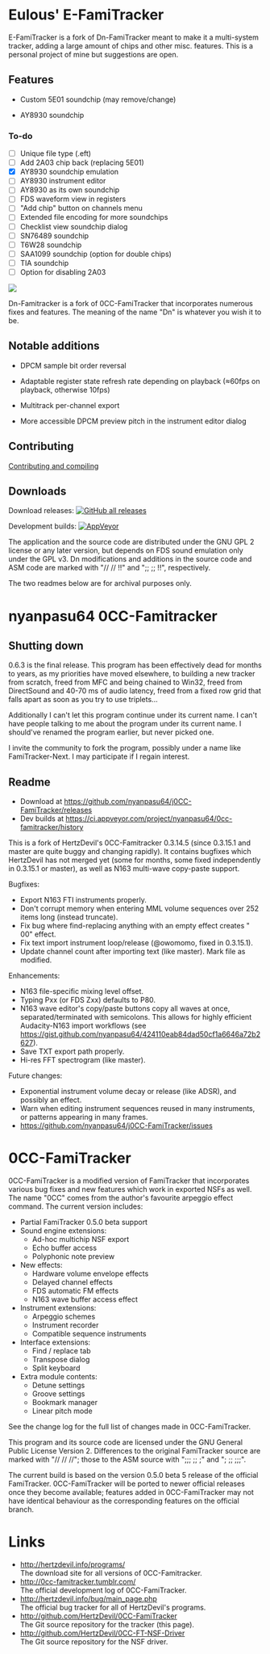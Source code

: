 # Eulous' E-FamiTracker

E-FamiTracker is a fork of Dn-FamiTracker meant to make it a multi-system tracker, adding a large amount of chips and other misc. features. This is a personal project of mine but suggestions are open.

## Features

- Custom 5E01 soundchip (may remove/change)

- AY8930 soundchip

### To-do

 - [ ] Unique file type (.eft)
 - [ ] Add 2A03 chip back (replacing 5E01)
 - [x] AY8930 soundchip emulation
 - [ ] AY8930 instrument editor
 - [ ] AY8930 as its own soundchip
 - [ ] FDS waveform view in registers
 - [ ] "Add chip" button on channels menu
 - [ ] Extended file encoding for more soundchips
 - [ ] Checklist view soundchip dialog
 - [ ] SN76489 soundchip
 - [ ] T6W28 soundchip
 - [ ] SAA1099 soundchip (option for double chips)
 - [ ] TIA soundchip
 - [ ] Option for disabling 2A03

<img src="docs/dn logo.svg">

Dn-Famitracker is a fork of 0CC-FamiTracker that incorporates numerous fixes and features. The meaning of the name "Dn" is whatever you wish it to be.

## Notable additions

- DPCM sample bit order reversal

- Adaptable register state refresh rate depending on playback (≈60fps on playback, otherwise 10fps)

- Multitrack per-channel export

- More accessible DPCM preview pitch in the instrument editor dialog

## Contributing

[Contributing and compiling](CONTRIBUTING.md)

## Downloads

Download releases: [![GitHub all releases](https://img.shields.io/github/downloads/Gumball2415/Dn-FamiTracker/total?logo=github&style=flat-square)](https://github.com/Gumball2415/Dn-FamiTracker/releases)

Development builds: [![AppVeyor](https://img.shields.io/appveyor/build/Gumball2415/dn-famitracker?logo=appveyor&style=flat-square)](https://ci.appveyor.com/project/Gumball2415/dn-famitracker/history)



The application and the source code are distributed under the GNU GPL 2 license or any later version, but depends on FDS sound emulation only under the GPL v3. Dn modifications and additions in the source code and ASM code are marked with "// // !!" and ";; ;; !!", respectively.

The two readmes below are for archival purposes only.

# nyanpasu64 0CC-Famitracker

## Shutting down

0.6.3 is the final release. This program has been effectively dead for months to years, as my priorities have moved elsewhere, to building a new tracker from scratch, freed from MFC and being chained to Win32, freed from DirectSound and 40-70 ms of audio latency, freed from a fixed row grid that falls apart as soon as you try to use triplets...

Additionally I can't let this program continue under its current name. I can't have people talking to me about the program under its current name. I should've renamed the program earlier, but never picked one.

I invite the community to fork the program, possibly under a name like FamiTracker-Next. I may participate if I regain interest.

## Readme

- Download at https://github.com/nyanpasu64/j0CC-FamiTracker/releases
- Dev builds at https://ci.appveyor.com/project/nyanpasu64/0cc-famitracker/history

This is a fork of HertzDevil's 0CC-Famitracker 0.3.14.5 (since 0.3.15.1 and master are quite buggy and changing rapidly). It contains bugfixes which HertzDevil has not merged yet (some for months, some fixed independently in 0.3.15.1 or master), as well as N163 multi-wave copy-paste support.

Bugfixes:

- Export N163 FTI instruments properly.
- Don't corrupt memory when entering MML volume sequences over 252 items long (instead truncate).
- Fix bug where find-replacing anything with an empty effect creates " 00" effect.
- Fix text import instrument loop/release (@owomomo, fixed in 0.3.15.1).
- Update channel count after importing text (like master). Mark file as modified.

Enhancements:
- N163 file-specific mixing level offset.
- Typing Pxx (or FDS Zxx) defaults to P80.
- N163 wave editor's copy/paste buttons copy all waves at once, separated/terminated with semicolons. This allows for highly efficient Audacity-N163 import workflows (see https://gist.github.com/nyanpasu64/424110eab84dad50cf1a6646a72b2627).
- Save TXT export path properly.
- Hi-res FFT spectrogram (like master).

Future changes:

- Exponential instrument volume decay or release (like ADSR), and possibly an effect.
- Warn when editing instrument sequences reused in many instruments, or patterns appearing in many frames.
- https://github.com/nyanpasu64/j0CC-FamiTracker/issues

# 0CC-FamiTracker

0CC-FamiTracker is a modified version of FamiTracker that incorporates various bug fixes and new features which work in exported NSFs as well. The name "0CC" comes from the author's favourite arpeggio effect command. The current version includes:

- Partial FamiTracker 0.5.0 beta support
- Sound engine extensions:
   - Ad-hoc multichip NSF export
   - Echo buffer access
   - Polyphonic note preview
- New effects:
   - Hardware volume envelope effects
   - Delayed channel effects
   - FDS automatic FM effects
   - N163 wave buffer access effect
- Instrument extensions:
   - Arpeggio schemes
   - Instrument recorder
   - Compatible sequence instruments
- Interface extensions:
   - Find / replace tab
   - Transpose dialog
   - Split keyboard
- Extra module contents:
   - Detune settings
   - Groove settings
   - Bookmark manager
   - Linear pitch mode

See the change log for the full list of changes made in 0CC-FamiTracker.

This program and its source code are licensed under the GNU General Public License Version 2. Differences to the original FamiTracker source are marked with "// // //"; those to the ASM source with ";;; ;; ;" and "; ;; ;;;".

The current build is based on the version 0.5.0 beta 5 release of the official FamiTracker. 0CC-FamiTracker will be ported to newer official releases once they become available; features added in 0CC-FamiTracker may not have identical behaviour as the corresponding features on the official branch.

# Links

- http://hertzdevil.info/programs/  
  The download site for all versions of 0CC-Famitracker.
- http://0cc-famitracker.tumblr.com/  
  The official development log of 0CC-FamiTracker.
- http://hertzdevil.info/bug/main_page.php  
  The official bug tracker for all of HertzDevil's programs.
- http://github.com/HertzDevil/0CC-FamiTracker  
  The Git source repository for the tracker (this page).
- http://github.com/HertzDevil/0CC-FT-NSF-Driver  
  The Git source repository for the NSF driver.
